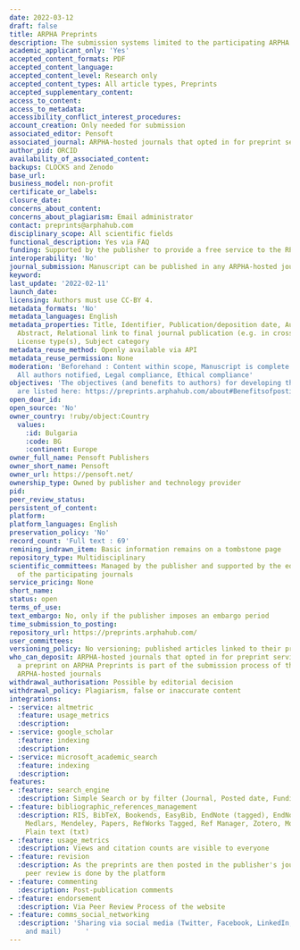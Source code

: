 ```yaml
---
date: 2022-03-12
draft: false
title: ARPHA Preprints
description: The submission systems limited to the participating ARPHA journals
academic_applicant_only: 'Yes'
accepted_content_formats: PDF
accepted_content_language:
accepted_content_level: Research only
accepted_content_types: All article types, Preprints
accepted_supplementary_content:
access_to_content:
access_to_metadata:
accessibility_conflict_interest_procedures:
account_creation: Only needed for submission
associated_editor: Pensoft
associated_journal: ARPHA-hosted journals that opted in for preprint services
author_pid: ORCID
availability_of_associated_content:
backups: CLOCKS and Zenodo
base_url:
business_model: non-profit
certificate_or_labels:
closure_date:
concerns_about_content:
concerns_about_plagiarism: Email administrator
contact: preprints@arphahub.com
disciplinary_scope: All scientific fields
functional_description: Yes via FAQ
funding: Supported by the publisher to provide a free service to the RPHa-hosted journals
interoperability: 'No'
journal_submission: Manuscript can be published in any ARPHA-hosted journal
keyword:
last_update: '2022-02-11'
launch_date:
licensing: Authors must use CC-BY 4.
metadata_formats: 'No'
metadata_languages: English
metadata_properties: Title, Identifier, Publication/deposition date, Author name(s),
  Abstract, Relational link to final journal publication (e.g. in crossref metadata),
  License type(s), Subject category
metadata_reuse_method: Openly available via API
metadata_reuse_permission: None
moderation: 'Beforehand : Content within scope, Manuscript is complete (methods, references),
  All authors notified, Legal compliance, Ethical compliance'
objectives: 'The objectives (and benefits to authors) for developing the platform
  are listed here: https://preprints.arphahub.com/about#Benefitsofpostingapreprint'
open_doar_id:
open_source: 'No'
owner_country: !ruby/object:Country
  values:
    :id: Bulgaria
    :code: BG
    :continent: Europe
owner_full_name: Pensoft Publishers
owner_short_name: Pensoft
owner_url: https://pensoft.net/
ownership_type: Owned by publisher and technology provider
pid:
peer_review_status:
persistent_of_content:
platform:
platform_languages: English
preservation_policy: 'No'
record_count: 'Full text : 69'
remining_indrawn_item: Basic information remains on a tombstone page
repository_type: Multidisciplinary
scientific_committees: Managed by the publisher and supported by the editorial boards
  of the participating journals
service_pricing: None
short_name:
status: open
terms_of_use:
text_embargo: No, only if the publisher imposes an embargo period
time_submission_to_posting:
repository_url: https://preprints.arphahub.com/
user_committees:
versioning_policy: No versioning; published articles linked to their preprints.
who_can_deposit: ARPHA-hosted journals that opted in for preprint services. Posting
  a preprint on ARPHA Preprints is part of the submission process of the participating
  ARPHA-hosted journals
withdrawal_authorisation: Possible by editorial decision
withdrawal_policy: Plagiarism, false or inaccurate content
integrations:
- :service: altmetric
  :feature: usage_metrics
  :description:
- :service: google_scholar
  :feature: indexing
  :description:
- :service: microsoft_academic_search
  :feature: indexing
  :description:
features:
- :feature: search_engine
  :description: Simple Search or by filter (Journal, Posted date, Funding Agency)
- :feature: bibliographic_references_management
  :description: RIS, BibTeX, Bookends, EasyBib, EndNote (tagged), EndNote 8 (xml),
    Medlars, Mendeley, Papers, RefWorks Tagged, Ref Manager, Zotero, Mods (xml) and
    Plain text (txt)
- :feature: usage_metrics
  :description: Views and citation counts are visible to everyone
- :feature: revision
  :description: As the preprints are then posted in the publisher's journals, the
    peer review is done by the platform
- :feature: commenting
  :description: Post-publication comments
- :feature: endorsement
  :description: Via Peer Review Process of the website
- :feature: comms_social_networking
  :description: 'Sharing via social media (Twitter, Facebook, LinkedIn, Reddit, Mendeley
    and mail)      '
---
```



